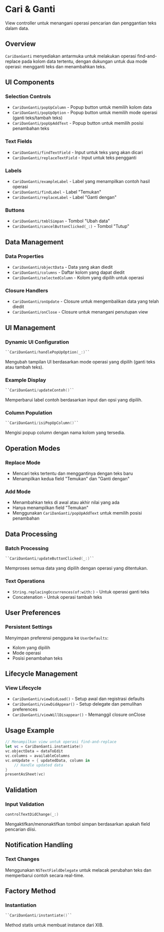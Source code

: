 # Cari & Ganti

View controller untuk menangani operasi pencarian dan penggantian teks dalam data.

## Overview

``CariDanGanti`` menyediakan antarmuka untuk melakukan operasi find-and-replace pada kolom data tertentu, dengan dukungan untuk dua mode operasi: mengganti teks dan menambahkan teks.

## UI Components

### Selection Controls
- ``CariDanGanti/popUpColumn`` - Popup button untuk memilih kolom data
- ``CariDanGanti/popUpOption`` - Popup button untuk memilih mode operasi (ganti teks/tambah teks)
- ``CariDanGanti/popUpAddText`` - Popup button untuk memilih posisi penambahan teks

### Text Fields
- ``CariDanGanti/findTextField`` - Input untuk teks yang akan dicari
- ``CariDanGanti/replaceTextField`` - Input untuk teks pengganti

### Labels
- ``CariDanGanti/exampleLabel`` - Label yang menampilkan contoh hasil operasi
- ``CariDanGanti/findLabel`` - Label "Temukan"
- ``CariDanGanti/replaceLabel`` - Label "Ganti dengan"

### Buttons
- ``CariDanGanti/tmblSimpan`` - Tombol "Ubah data"
- ``CariDanGanti/cancelButtonClicked(_:)`` - Tombol "Tutup"

## Data Management

### Data Properties
- ``CariDanGanti/objectData`` - Data yang akan diedit
- ``CariDanGanti/columns`` - Daftar kolom yang dapat diedit
- ``CariDanGanti/selectedColumn`` - Kolom yang dipilih untuk operasi

### Closure Handlers
- ``CariDanGanti/onUpdate`` - Closure untuk mengembalikan data yang telah diedit
- ``CariDanGanti/onClose`` - Closure untuk menangani penutupan view

## UI Management

### Dynamic UI Configuration
```swift
``CariDanGanti/handlePopUpOption(_:)``
```
Mengubah tampilan UI berdasarkan mode operasi yang dipilih (ganti teks atau tambah teks).

### Example Display
```swift
``CariDanGanti/updateContoh()``
```
Memperbarui label contoh berdasarkan input dan opsi yang dipilih.

### Column Population
```swift
``CariDanGanti/isiPopUpColumn()``
```
Mengisi popup column dengan nama kolom yang tersedia.

## Operation Modes

### Replace Mode
- Mencari teks tertentu dan menggantinya dengan teks baru
- Menampilkan kedua field "Temukan" dan "Ganti dengan"

### Add Mode
- Menambahkan teks di awal atau akhir nilai yang ada
- Hanya menampilkan field "Temukan"
- Menggunakan ``CariDanGanti/popUpAddText`` untuk memilih posisi penambahan

## Data Processing

### Batch Processing
```swift
``CariDanGanti/updateButtonClicked(_:)``
```
Memproses semua data yang dipilih dengan operasi yang ditentukan.

### Text Operations
- `String.replacingOccurrences(of:with:)` - Untuk operasi ganti teks
- Concatenation - Untuk operasi tambah teks

## User Preferences

### Persistent Settings
Menyimpan preferensi pengguna ke `UserDefaults`:
- Kolom yang dipilih
- Mode operasi
- Posisi penambahan teks

## Lifecycle Management

### View Lifecycle
- ``CariDanGanti/viewDidLoad()`` - Setup awal dan registrasi defaults
- ``CariDanGanti/viewDidAppear()`` - Setup delegate dan pemulihan preferences
- ``CariDanGanti/viewWillDisappear()`` - Memanggil closure onClose

## Usage Example

```swift
// Menampilkan view untuk operasi find-and-replace
let vc = CariDanGanti.instantiate()
vc.objectData = dataToEdit
vc.columns = availableColumns
vc.onUpdate = { updatedData, column in
    // Handle updated data
}
presentAsSheet(vc)
```

## Validation

### Input Validation
```swift
controlTextDidChange(_:)
```
Mengaktifkan/menonaktifkan tombol simpan berdasarkan apakah field pencarian diisi.

## Notification Handling

### Text Changes
Menggunakan `NSTextFieldDelegate` untuk melacak perubahan teks dan memperbarui contoh secara real-time.

## Factory Method

### Instantiation
```swift
``CariDanGanti/instantiate()``
```
Method statis untuk membuat instance dari XIB.

